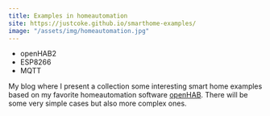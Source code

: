 ```yaml
---
title: Examples in homeautomation
site: https://justcoke.github.io/smarthome-examples/
image: "/assets/img/homeautomation.jpg"
---
```


* openHAB2
* ESP8266
* MQTT

My blog where I present a collection some interesting smart home examples based on my favorite homeautomation software [openHAB][openHAB-Home]. There will be some very simple cases but also more complex ones.

[openHAB-Home]: http://www.openhab.org/